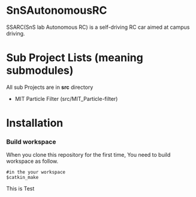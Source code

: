 # SnSAutonomousRC
SSARC(SnS lab Autonomous RC) is a self-driving RC car aimed at campus driving.

# Sub Project Lists (meaning submodules)
All sub Projects are in **src** directory
- MIT Particle Filter (src/MIT_Particle-filter)

# Installation
### Build workspace
When you clone this repository for the first time, You need to build workspace as follow.
```
#in the your workspace
$catkin_make
```

This is Test
